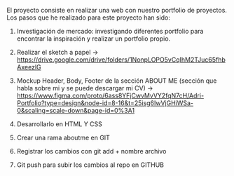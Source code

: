 El proyecto consiste en realizar una web con nuestro portfolio de proyectos.
Los pasos que he realizado para este proyecto han sido:
1) Investigación de mercado: investigando diferentes portfolio para encontrar la inspiración y realizar un portfolio propio.
2) Realizar el sketch a papel
-> https://drive.google.com/drive/folders/1NonpLOPO5vCqIhM2TJuc65fhbAxeezlG

4) Mockup Header, Body, Footer de la sección ABOUT ME (sección que habla sobre mi y se puede descargar mi CV)
-> https://www.figma.com/proto/6ass8YFjCwvMvVY2fqN7cH/Adri-Portfolio?type=design&node-id=8-16&t=25isg6IwVjGHiWSa-0&scaling=scale-down&page-id=0%3A1
   
5) Desarrollarlo en HTML Y CSS
6) Crear una rama aboutme en GIT
7) Registrar los cambios con git add + nombre archivo
8) Git push para subir los cambios al repo en GITHUB
